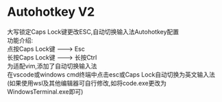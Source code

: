 # Autohotkey V2
大写锁定Caps Lock键更改ESC,自动切换输入法Autohotkey配置  
功能介绍:  
点按Caps Lock键  ---> Esc  
长按Caps Lock键  ---> 长按Ctrl  
为适配vim,添加了自动切换输入法  
在vscode或windows cmd终端中点击esc或Caps Lock自动切换为英文输入法  
(如果使用wsl及其他编辑器可自行修改,如将code.exe更改为WindowsTerminal.exe即可)  

